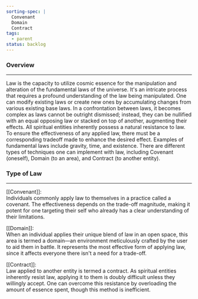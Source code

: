 ```yaml
---
sorting-spec: |
  Convenant
  Domain
  Contract
tags:
  - parent
status: backlog
---
```

### Overview  
---  
Law is the capacity to utilize cosmic essence for the manipulation and alteration of the fundamental laws of the universe. It's an intricate process that requires a profound understanding of the law being manipulated. One can modify existing laws or create new ones by accumulating changes from various existing base laws. In a confrontation between laws, it becomes complex as laws cannot be outright dismissed; instead, they can be nullified with an equal opposing law or stacked on top of another, augmenting their effects. All spiritual entities inherently possess a natural resistance to law. To ensure the effectiveness of any applied law, there must be a corresponding tradeoff made to enhance the desired effect. Examples of fundamental laws include gravity, time, and existence. There are different types of techniques one can implement with law, including Covenant (oneself), Domain (to an area), and Contract (to another entity).  
  
### Type of Law  
---  
[[Convenant]]:  
Individuals commonly apply law to themselves in a practice called a covenant. The effectiveness depends on the trade-off magnitude, making it potent for one targeting their self who already has a clear understanding of their limitations.  
  
[[Domain]]:  
When an individual applies their unique blend of law in an open space, this area is termed a domain—an environment meticulously crafted by the user to aid them in battle. It represents the most effective form of applying law, since it affects everyone there isn't a need for a trade-off.  
  
[[Contract]]:  
Law applied to another entity is termed a contract. As spiritual entities inherently resist law, applying it to them is doubly difficult unless they willingly accept. One can overcome this resistance by overloading the amount of essence spent, though this method is inefficient.